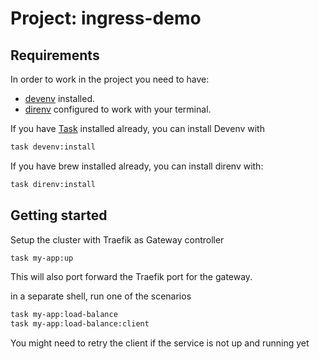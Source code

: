# Project: ingress-demo

## Requirements
In order to work in the project you need to have:

- [devenv](https://devenv.sh/) installed.
- [direnv](https://direnv.net/docs/hook.html) configured to work with your terminal.


If you have [Task](https://github.com/go-task/task) installed already, you can install Devenv with 

```bash
task devenv:install
```

If you have brew installed already, you can install direnv with:

```bash
task direnv:install
```

## Getting started
Setup the cluster with Traefik as Gateway controller

```bash
task my-app:up
```

This will also port forward the Traefik port for the gateway.

in a separate shell, run one of the scenarios

```bash
task my-app:load-balance
task my-app:load-balance:client
```

You might need to retry the client if the service is not up and running yet